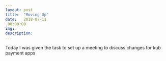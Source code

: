 ```yaml
---
layout: post
title:  "Moving Up"
date:   2018-07-11
 00:00:00
img:
description:
---
```


Today I was given the task to set up a meeting to discuss changes for kub payment apps                                              
